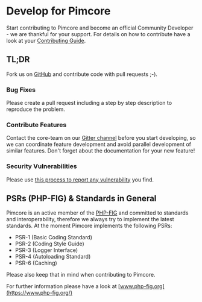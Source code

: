 # Develop for Pimcore

Start contributing to Pimcore and become an official Community Developer - we are thankful for your support.
For details on how to contribute have a look at your [Contributing Guide](https://github.com/pimcore/pimcore/blob/11.x/CONTRIBUTING.md).

## TL;DR

Fork us on [GitHub](https://github.com/pimcore/pimcore) and contribute code with pull requests ;-).

### Bug Fixes

Please create a pull request including a step by step description to reproduce the problem.

### Contribute Features

Contact the core-team on our [Gitter channel](https://gitter.im/pimcore/pimcore) before you start developing,
so we can coordinate feature development and avoid parallel development of similar features.
Don't forget about the documentation for your new feature!

### Security Vulnerabilities

Please use [this process to report any vulnerability](https://github.com/pimcore/pimcore/blob/11.x/SECURITY.md) you find.

## PSRs (PHP-FIG) & Standards in General

Pimcore is an active member of the [PHP-FIG](https://www.php-fig.org/) and committed to standards and interoperability, therefore we always try to implement the latest standards.
At the moment Pimcore implements the following PSRs:

* PSR-1 (Basic Coding Standard)
* PSR-2 (Coding Style Guide)
* PSR-3 (Logger Interface)
* PSR-4 (Autoloading Standard)
* PSR-6 (Caching)

Please also keep that in mind when contributing to Pimcore.

For further information please have a look at [www.php-fig.org](https://www.php-fig.org/)
